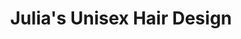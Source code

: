 ---
title: "Julia's Unisex Hair Design"
url: /aldershot/julias-unisex-hair-design/
shop: Friseur
---